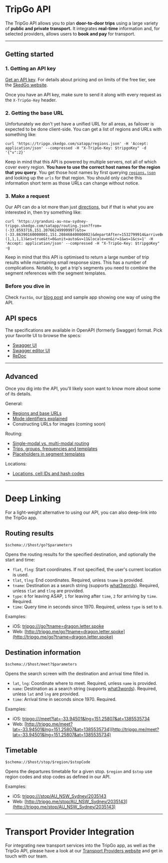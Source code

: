 # TripGo API

The TripGo API allows you to plan **door-to-door trips** using a large variety of **public and private transport.** It integrates **real-time** information and, for selected providers, allows users to **book and pay** for transport.

---

## Getting started

### 1. Getting an API key

[Get an API key](https://tripgo.3scale.net/signup?plan_ids[]=2357355863999).  For details about pricing and on limits of the free tier, see the [SkedGo website](https://skedgo.com/home/partnerships/tripgo-api/).

Once you have an API key, make sure to send it along with every request as the `X-TripGo-Key` header.

### 2. Getting the base URL

Unfortunately we don't yet have a unified URL for all areas, as failover is expected to be done client-side.  You can get a list of regions and URLs with something like:

```
curl 'https://tripgo.skedgo.com/satapp/regions.json' -H 'Accept: application/json' --compressed -H "X-TripGo-Key: $tripgoKey" -d '{"v":2}'
```

Keep in mind that this API is powered by multiple servers, not all of which cover every region. **You have to use the correct host names for the region that you query**. You get those host names by first querying [`regions.json`](https://skedgo.github.io/tripgo-api/#tag/Configuration%2Fpaths%2F~1regions.json%2Fpost) and looking up the `urls` for that region. You should only cache this information short term as those URLs can change without notice.

### 3. Make a request

Our API can do a lot more than just [directions](https://skedgo.github.io/tripgo-api/#tag/Routing%2Fpaths%2F~1routing.json%2Fget), but if that is what you are interested in, then try something like:

```
curl 'https://granduni-au-nsw-sydney-tripgo.skedgo.com/satapp/routing.json?from=(-33.8593716,151.20766249999997)&to=(-33.86390160000001,151.20846840000002)&departAfter=1532799914&arriveBefore=0&modes[]=wa_wal&wp=(1,1,1,1)&es=true&tt=0&unit=auto&v=11&locale=en&ir=1&ws=1&cs=1' -H 'Accept: application/json' --compressed -H "X-TripGo-Key: $tripgoKey" -g
```
Keep in mind that this API is optimised to return a large number of trip results while maintaining small response sizes. This has a number of complications. Notably, to get a trip's segments you need to combine the segment references with the segment templates.

### Before you dive in

Check `FastGo`, our [blog post](https://skedgo.github.io/fastgo-react-native/) and sample app showing one way of using the API.

## API specs

The specifications are available in OpenAPI (formerly Swagger) format. Pick your favorite UI to browse the specs:

- [Swagger UI](https://skedgo.github.io/tripgo-api/swagger/)
- [Swagger editor UI](http://editor.swagger.io/#/?import=http://skedgo.github.io/tripgo-api/tripgo.swagger.yaml)
- [ReDoc](https://skedgo.github.io/tripgo-api/)

---

## Advanced

Once you dig into the API, you'll likely soon want to know more about some of its details.

General:

- [Regions and base URLs](advanced.md#regions-and-base-urls)
- [Mode identifiers explained](advanced.md#mode-identifiers)
- Constructing URLs for images (coming soon)

Routing:

- [Single-modal vs. multi-modal routing](advanced.md#single-modal-vs-multi-modal-routing)
- [Trips, groups, frequencies and templates](advanced.md#trips-groups-frequencies-and-templates)
- [Placeholders in segment templates](advanced.md#placeholders-in-segment-templates)

Locations:

- [Locations, cell IDs and hash codes](advanced.md#locations-cell-ids-and-hash-codes)

---

# Deep Linking

For a light-weight alternative to using our API, you can also deep-link into the TripGo app.

## Routing results

`$schema://$host/go?$parameters`

Opens the routing results for the specified destination, and optionally the start and time:

- `flat`, `flng`: Start coordinates. If not specified, the user's current location is used.
- `tlat`, `tlng`: End coordinates. Required, unless `tname` is provided.
- `tname`: Destination as a search string (supports [what3words](http://what3words.com)). Required, unless `tlat` and `tlng` are provided.
- `type`: `0` for leaving ASAP, `1` for leaving after `time`, `2` for arriving by `time`. Required.
- `time`: Query time in seconds since 1970. Required, unless `type` is set to `0`.

Examples:

- iOS: [tripgo:///go?tname=dragon.letter.spoke](tripgo:///go?tname=dragon.letter.spoke)
- Web: [http://tripgo.me/go?tname=dragon.letter.spoke](http://tripgo.me/go?tname=dragon.letter.spoke)

## Destination information

`$schema://$host/meet?$parameters`

Opens the search screen with the destination and arrival time filled in.

- `lat`, `lng`: Coordinate where to meet. Required, unless `name` is provided.
- `name`: Destination as a search string (supports [what3words](http://what3words.com)). Required, unless `lat` and `lng` are provided.
- `time`: Arrival time in seconds since 1970. Required.

Examples:

- iOS: [tripgo:///meet?lat=-33.94501&lng=151.25807&at=1385535734](tripgo:///meet?lat=-33.94501&lng=151.25807&at=1385535734)
- Web: [http://tripgo.me/meet?lat=-33.94501&lng=151.25807&at=1385535734](http://tripgo.me/meet?lat=-33.94501&lng=151.25807&at=1385535734)


## Timetable

`$schema://$host/stop/$region/$stopCode`

Opens the departures timetable for a given stop. `$region` and `$stop` use region codes and stop codes as defined in our API.

Examples:

- iOS: [tripgo:///stop/AU_NSW_Sydney/2035143](tripgo:///stop/AU_NSW_Sydney/2035143)
- Web: [http://tripgo.me/stop/AU_NSW_Sydney/2035143](http://tripgo.me/stop/AU_NSW_Sydney/2035143)


---

# Transport Provider Integration

For integrating new transport services into the TripGo app, as well as the TripGo API, please have a look at our [Transport Providers website](https://skedgo.com/home/partnerships/transport-providers/) and get in touch with our team.
